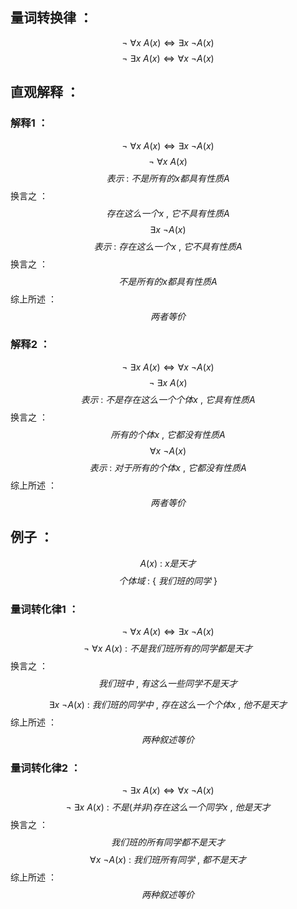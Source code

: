 ## 量词转换律 ：
$$\neg \ \forall x \ A(x) \Leftrightarrow \exists x \ \neg A (x)$$
$$\neg\  \exists x \ A(x) \Leftrightarrow \forall x \ \neg A(x)$$
## 直观解释 ：
### 解释1 ：
$$\neg \ \forall x \ A(x) \Leftrightarrow \exists x \ \neg A(x)$$
$$\neg \ \forall x \ A(x)$$
$$表示 \ : \ 不是所有的x都具有性质A$$
换言之 ：
$$存在这么一个x\ , \ 它不具有性质A$$
$$\exists x \ \neg A(x)$$
$$表示 \ : \ 存在这么一个x \ , \ 它不具有性质A$$
换言之 ：
$$不是所有的x都具有性质A$$
综上所述 ：
$$两者等价$$
### 解释2 ：
$$\neg \ \exists x \ A(x) \Leftrightarrow \forall x \ \neg A(x)$$
$$\neg \ \exists x \ A(x)$$
$$表示 \ : \ 不是存在这么一个个体x \ , \ 它具有性质A$$
换言之 ：
$$所有的个体x \ , \ 它都没有性质A$$
$$\forall x \ \neg A(x)$$
$$表示\ : \ 对于所有的个体x\ , \ 它都没有性质A$$
综上所述 ：
$$两者等价$$
## 例子 ：
$$A(x)\ : \ x是天才$$
$$个体域 \ : \ \{\ 我们班的同学 \ \}$$
### 量词转化律1 ：
$$\neg \ \forall x \ A(x) \Leftrightarrow \exists x \ \neg A(x)$$
$$\neg \ \forall x \ A(x) \ : \ 不是我们班所有的同学都是天才$$
换言之 ：
$$我们班中 \ , \ 有这么一些同学不是天才$$

$$\exists x \ \neg A(x) \ : \ 我们班的同学中\ , \ 存在这么一个个体x \ , \ 他不是天才$$
综上所述 ：
$$两种叙述等价$$
### 量词转化律2 ：
$$\neg \ \exists x \ A(x) \Leftrightarrow \forall x \ \neg A(x)$$
$$\neg \ \exists x \ A(x)\ : \ 不是(并非) 存在这么一个同学x \ , \ 他是天才$$
换言之 ：
$$我们班的所有同学都不是天才$$
$$\forall x \ \neg A(x)\ : \ 我们班所有同学\ , \ 都不是天才$$
综上所述 ：
$$两种叙述等价$$
